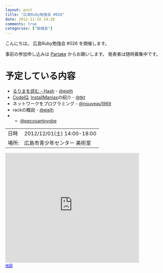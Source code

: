 ```yaml
---
layout: post
title: "広島Ruby勉強会 #026"
date: 2012-11-16 14:28
comments: true
categories: ["勉強会"]
---
```


こんにちは。
広島Ruby勉強会 #026 を開催します。

事前の参加申し込みは [Partake](http://partake.in/events/75e5e01b-f586-474b-a6a3-d66ff4f12a40) からお願いします。
発表者は随時募集中です。

# 予定している内容

* [るりまを読む - Hash](https://github.com/eiel/rurema_review/blob/master/Hash/index.md) - [@eielh](https://github.com/eiel)
* [CodeIQ](https://codeiq.jp/), [InstallManiax](http://maniax.jp/)の紹介 - [@tkt](https://github.com/takata)
* ネットワークをプログラミング - [@nouveau1969](https://github.com/nuubou)
* rackの概説 - [@eielh](https://github.com/eiel)
*  - [@pecosantoyobe](https://github.com/furu)

<table>
<tr><td>日時  </td><td>2012/12/01(土) 14:00-18:00</td></tr>
<tr><td>場所: </td><td>広島市青少年センター 美術室</td>
</table>

<iframe width="425" height="350" frameborder="0" scrolling="no" marginheight="0" marginwidth="0" src="http://maps.google.co.jp/maps?ie=UTF8&amp;q=%E5%BA%83%E5%B3%B6%E5%B8%82%E9%9D%92%E5%B0%91%E5%B9%B4%E3%82%BB%E3%83%B3%E3%82%BF%E3%83%BC&amp;fb=1&amp;gl=jp&amp;hq=%E5%BA%83%E5%B3%B6%E5%B8%82%E9%9D%92%E5%B0%91%E5%B9%B4%E3%82%BB%E3%83%B3%E3%82%BF%E3%83%BC&amp;hnear=%E5%BA%83%E5%B3%B6%E5%B8%82%E9%9D%92%E5%B0%91%E5%B9%B4%E3%82%BB%E3%83%B3%E3%82%BF%E3%83%BC&amp;cid=0,0,1617776994803704521&amp;ll=34.397546,132.453762&amp;spn=0.006295,0.006295&amp;t=m&amp;iwloc=A&amp;brcurrent=3,0x355a98a0a350bb7d:0xee91cc6dbc9ae5d8,0&amp;output=embed"></iframe><br /><small><a href="http://maps.google.co.jp/maps?ie=UTF8&amp;q=%E5%BA%83%E5%B3%B6%E5%B8%82%E9%9D%92%E5%B0%91%E5%B9%B4%E3%82%BB%E3%83%B3%E3%82%BF%E3%83%BC&amp;fb=1&amp;gl=jp&amp;hq=%E5%BA%83%E5%B3%B6%E5%B8%82%E9%9D%92%E5%B0%91%E5%B9%B4%E3%82%BB%E3%83%B3%E3%82%BF%E3%83%BC&amp;hnear=%E5%BA%83%E5%B3%B6%E5%B8%82%E9%9D%92%E5%B0%91%E5%B9%B4%E3%82%BB%E3%83%B3%E3%82%BF%E3%83%BC&amp;cid=0,0,1617776994803704521&amp;ll=34.397546,132.453762&amp;spn=0.006295,0.006295&amp;t=m&amp;iwloc=A&amp;brcurrent=3,0x355a98a0a350bb7d:0xee91cc6dbc9ae5d8,0&amp;source=embed" style="color:#0000FF;text-align:left">地図</a></small>
